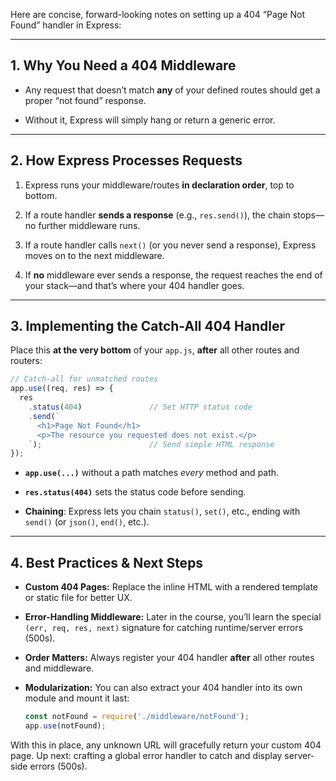 Here are concise, forward-looking notes on setting up a 404 “Page Not Found” handler in Express:

---

## 1. Why You Need a 404 Middleware

- Any request that doesn’t match **any** of your defined routes should get a proper “not found” response.
    
- Without it, Express will simply hang or return a generic error.
    

---

## 2. How Express Processes Requests

1. Express runs your middleware/routes **in declaration order**, top to bottom.
    
2. If a route handler **sends a response** (e.g., `res.send()`), the chain stops—no further middleware runs.
    
3. If a route handler calls `next()` (or you never send a response), Express moves on to the next middleware.
    
4. If **no** middleware ever sends a response, the request reaches the end of your stack—and that’s where your 404 handler goes.
    

---

## 3. Implementing the Catch-All 404 Handler

Place this **at the very bottom** of your `app.js`, **after** all other routes and routers:

```js
// Catch-all for unmatched routes
app.use((req, res) => {
  res
    .status(404)               // Set HTTP status code
    .send(`
      <h1>Page Not Found</h1>
      <p>The resource you requested does not exist.</p>
    `);                        // Send simple HTML response
});
```

- **`app.use(...)`** without a path matches _every_ method and path.
    
- **`res.status(404)`** sets the status code before sending.
    
- **Chaining**: Express lets you chain `status()`, `set()`, etc., ending with `send()` (or `json()`, `end()`, etc.).
    

---

## 4. Best Practices & Next Steps

- **Custom 404 Pages:** Replace the inline HTML with a rendered template or static file for better UX.
    
- **Error-Handling Middleware:** Later in the course, you’ll learn the special `(err, req, res, next)` signature for catching runtime/server errors (500s).
    
- **Order Matters:** Always register your 404 handler **after** all other routes and middleware.
    
- **Modularization:** You can also extract your 404 handler into its own module and mount it last:
    
    ```js
    const notFound = require('./middleware/notFound');
    app.use(notFound);
    ```
    

With this in place, any unknown URL will gracefully return your custom 404 page. Up next: crafting a global error handler to catch and display server-side errors (500s).